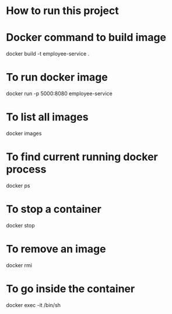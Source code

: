 # How to run this project

# Docker command to build image

docker build -t employee-service .

# To run docker image

docker run -p 5000:8080 employee-service

# To list all images

docker images

# To find current running docker process

docker ps

# To stop a container

docker stop <container-id obtained from docker ps>

# To remove an image

docker rmi <image id obtained from docker ps>

# To go inside the container

docker exec -it <docker container id> /bin/sh